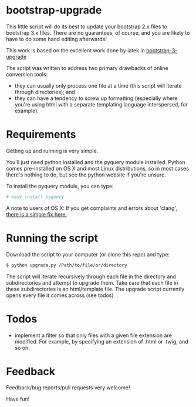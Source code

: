 bootstrap-upgrade
=================

This little script will do its best to update your bootstrap 2.x files to bootstrap 3.x files. There are no guarantees, of course, and you are likely to have to do some hand editing afterwards!

This work is based on the excellent work done by iatek in [bootstrap-3-upgrade](https://github.com/iatek/bootstrap-3-upgrade) 

The script was written to address two primary drawbacks of online conversion tools:
 - they can usually only process one file at a time (this script will iterate through directories); and
 - they can have a tendency to screw up formatting (especially where you're using html with a separate templating language interspersed, for example).

Requirements
============
Getting up and running is very simple.

You'll just need python installed and the pyquery module installed. Python comes pre-installed on OS X and most Linux distributions, so in most cases there's nothing to do, but see the python website if you're unsure.

To install the pyquery module, you can type:

```sh
# easy_install pyquery
```

A note to users of OS X: If you get complaints and errors about 'clang', [there is a simple fix here.](http://jaranto.blogspot.co.uk/2012/08/os-x-unable-to-execute-clang-no-such.html)

Running the script
============

Download the script to your computer (or clone this repo) and type:

```sh
$ python upgrade.py /Path/to/file/or/directory
```
The script will iterate recursively through each file in the directory and subdirectories and attempt to upgrade them. Take care that each file in these subdirectories is an html/template file. The upgrade script currently opens every file it comes across (see todos)

Todos
=====
 - implement a filter so that only files with a given file extension are modified. For example, by specifying an extension of .html or .twig, and so on. 

Feedback
========

Feedback/bug reports/pull requests very welcome!

Have fun!
